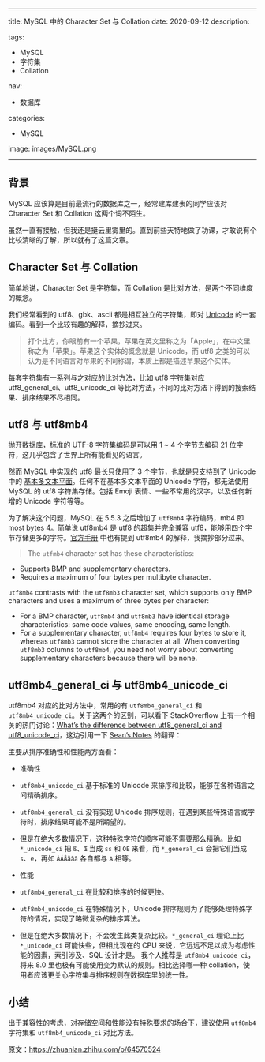 ----
title: MySQL 中的 Character Set 与 Collation
date: 2020-09-12
description: 

tags:
- MySQL
- 字符集
- Collation

nav:
- 数据库

categories:
- MySQL

image: images/MySQL.png

----
## 背景

MySQL 应该算是目前最流行的数据库之一，经常建库建表的同学应该对 Character Set 和 Collation 这两个词不陌生。

虽然一直有接触，但我还是挺云里雾里的。直到前些天特地做了功课，才敢说有个比较清晰的了解，所以就有了这篇文章。

## Character Set 与 Collation

简单地说，Character Set 是字符集，而 Collation 是比对方法，是两个不同维度的概念。

我们经常看到的 utf8、gbk、ascii 都是相互独立的字符集，即对 [Unicode](https://link.zhihu.com/?target=https%3A//zh.wikipedia.org/wiki/Unicode) 的一套编码。看到一个比较有趣的解释，摘抄过来。

> 打个比方，你眼前有一个苹果，苹果在英文里称之为「Apple」，在中文里称之为「苹果」。苹果这个实体的概念就是 Unicode，而 utf8 之类的可以认为是不同语言对苹果的不同称谓，本质上都是描述苹果这个实体。

每套字符集有一系列与之对应的比对方法，比如 utf8 字符集对应 utf8_general_ci、utf8_unicode_ci 等比对方法，不同的比对方法下得到的搜索结果、排序结果不尽相同。

## utf8 与 utf8mb4

抛开数据库，标准的 UTF-8 字符集编码是可以用 1 ~ 4 个字节去编码 21 位字符，这几乎包含了世界上所有能看见的语言。

然而 MySQL 中实现的 utf8 最长只使用了 3 个字节，也就是只支持到了 Unicode 中的 [基本多文本平面](https://link.zhihu.com/?target=https%3A//zh.wikipedia.org/wiki/Unicode%25E5%25AD%2597%25E7%25AC%25A6%25E5%25B9%25B3%25E9%259D%25A2%25E6%2598%25A0%25E5%25B0%2584)。任何不在基本多文本平面的 Unicode 字符，都无法使用 MySQL 的 utf8 字符集存储。包括 Emoji 表情、一些不常用的汉字，以及任何新增的 Unicode 字符等等。

为了解决这个问题，MySQL 在 5.5.3 之后增加了 `utf8mb4` 字符编码，mb4 即 most bytes 4。简单说 utf8mb4 是 utf8 的超集并完全兼容 utf8，能够用四个字节存储更多的字符。[官方手册](https://link.zhihu.com/?target=https%3A//dev.mysql.com/doc/refman/5.6/en/charset-unicode-utf8mb4.html) 中也有提到 utf8mb4 的解释，我摘抄部分过来。

> The `utfmb4` character set has these characteristics:

- Supports BMP and supplementary characters.
- Requires a maximum of four bytes per multibyte character.

`utf8mb4` contrasts with the `utf8mb3` character set, which supports only BMP characters and uses a maximum of three bytes per character:

- For a BMP character, `utf8mb4` and `utf8mb3` have identical storage characteristics: same code values, same encoding, same length.
- For a supplementary character, `utf8mb4` requires four bytes to store it, whereas `utf8mb3` cannot store the character at all. When converting `utf8mb3` columns to `utf8mb4`, you need not worry about converting supplementary characters because there will be none.

## utf8mb4_general_ci 与 utf8mb4_unicode_ci

utf8mb4 对应的比对方法中，常用的有 `utf8mb4_general_ci` 和 `utf8mb4_unicode_ci`。关于这两个的区别，可以看下 StackOverflow 上有一个相关的热门讨论：[What’s the difference between utf8_general_ci and utf8_unicode_ci](https://link.zhihu.com/?target=https%3A//stackoverflow.com/questions/766809/whats-the-difference-between-utf8-general-ci-and-utf8-unicode-ci)，这边引用一下 [Sean’s Notes](https://link.zhihu.com/?target=http%3A//seanlook.com/) 的翻译：

主要从排序准确性和性能两方面看：

- 准确性

- `utf8mb4_unicode_ci` 基于标准的 Unicode 来排序和比较，能够在各种语言之间精确排序。
- `utf8mb4_general_ci` 没有实现 Unicode 排序规则，在遇到某些特殊语言或字符时，排序结果可能不是所期望的。
- 但是在绝大多数情况下，这种特殊字符的顺序可能不需要那么精确。比如 `*_unicode_ci` 把 `ß`、`Œ` 当成 `ss` 和 `OE` 来看，而 `*_general_ci` 会把它们当成 `s`、`e`，再如 `ÀÁÅåāă` 各自都与 `A` 相等。

- 性能

- `utf8mb4_general_ci` 在比较和排序的时候更快。
- `utf8mb4_unicode_ci` 在特殊情况下，Unicode 排序规则为了能够处理特殊字符的情况，实现了略微复杂的排序算法。
- 但是在绝大多数情况下，不会发生此类复杂比较。`*_general_ci` 理论上比 `*_unicode_ci` 可能快些，但相比现在的 CPU 来说，它远远不足以成为考虑性能的因素，索引涉及、SQL 设计才是。 我个人推荐是 `utf8mb4_unicode_ci`，将来 8.0 里也极有可能使用变为默认的规则。相比选择哪一种 collation，使用者应该更关心字符集与排序规则在数据库里的统一性。

## 小结

出于兼容性的考虑，对存储空间和性能没有特殊要求的场合下，建议使用 `utf8mb4` 字符集和 `utf8mb4_unicode_ci` 对比方法。

原文：https://zhuanlan.zhihu.com/p/64570524